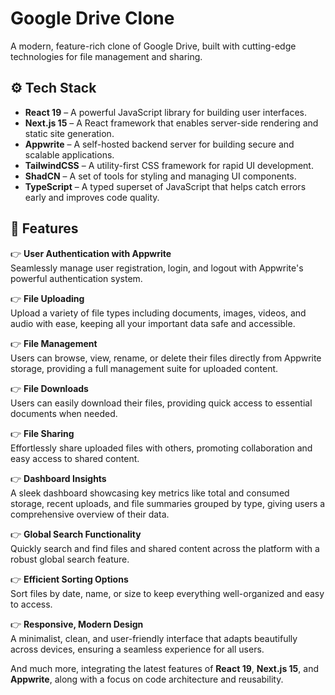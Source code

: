 # Google Drive Clone

A modern, feature-rich clone of Google Drive, built with cutting-edge technologies for file management and sharing.

## ⚙️ Tech Stack

- **React 19** – A powerful JavaScript library for building user interfaces.
- **Next.js 15** – A React framework that enables server-side rendering and static site generation.
- **Appwrite** – A self-hosted backend server for building secure and scalable applications.
- **TailwindCSS** – A utility-first CSS framework for rapid UI development.
- **ShadCN** – A set of tools for styling and managing UI components.
- **TypeScript** – A typed superset of JavaScript that helps catch errors early and improves code quality.

## 🔋 Features

👉 **User Authentication with Appwrite**  
Seamlessly manage user registration, login, and logout with Appwrite's powerful authentication system.

👉 **File Uploading**  
Upload a variety of file types including documents, images, videos, and audio with ease, keeping all your important data safe and accessible.

👉 **File Management**  
Users can browse, view, rename, or delete their files directly from Appwrite storage, providing a full management suite for uploaded content.

👉 **File Downloads**  
Users can easily download their files, providing quick access to essential documents when needed.

👉 **File Sharing**  
Effortlessly share uploaded files with others, promoting collaboration and easy access to shared content.

👉 **Dashboard Insights**  
A sleek dashboard showcasing key metrics like total and consumed storage, recent uploads, and file summaries grouped by type, giving users a comprehensive overview of their data.

👉 **Global Search Functionality**  
Quickly search and find files and shared content across the platform with a robust global search feature.

👉 **Efficient Sorting Options**  
Sort files by date, name, or size to keep everything well-organized and easy to access.

👉 **Responsive, Modern Design**  
A minimalist, clean, and user-friendly interface that adapts beautifully across devices, ensuring a seamless experience for all users.

And much more, integrating the latest features of **React 19**, **Next.js 15**, and **Appwrite**, along with a focus on code architecture and reusability.


